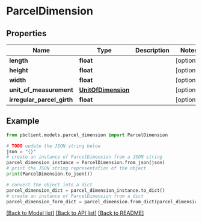 # ParcelDimension


## Properties

Name | Type | Description | Notes
------------ | ------------- | ------------- | -------------
**length** | **float** |  | [optional] 
**height** | **float** |  | [optional] 
**width** | **float** |  | [optional] 
**unit_of_measurement** | [**UnitOfDimension**](UnitOfDimension.md) |  | [optional] 
**irregular_parcel_girth** | **float** |  | [optional] 

## Example

```python
from pbclient.models.parcel_dimension import ParcelDimension

# TODO update the JSON string below
json = "{}"
# create an instance of ParcelDimension from a JSON string
parcel_dimension_instance = ParcelDimension.from_json(json)
# print the JSON string representation of the object
print(ParcelDimension.to_json())

# convert the object into a dict
parcel_dimension_dict = parcel_dimension_instance.to_dict()
# create an instance of ParcelDimension from a dict
parcel_dimension_form_dict = parcel_dimension.from_dict(parcel_dimension_dict)
```
[[Back to Model list]](../README.md#documentation-for-models) [[Back to API list]](../README.md#documentation-for-api-endpoints) [[Back to README]](../README.md)


